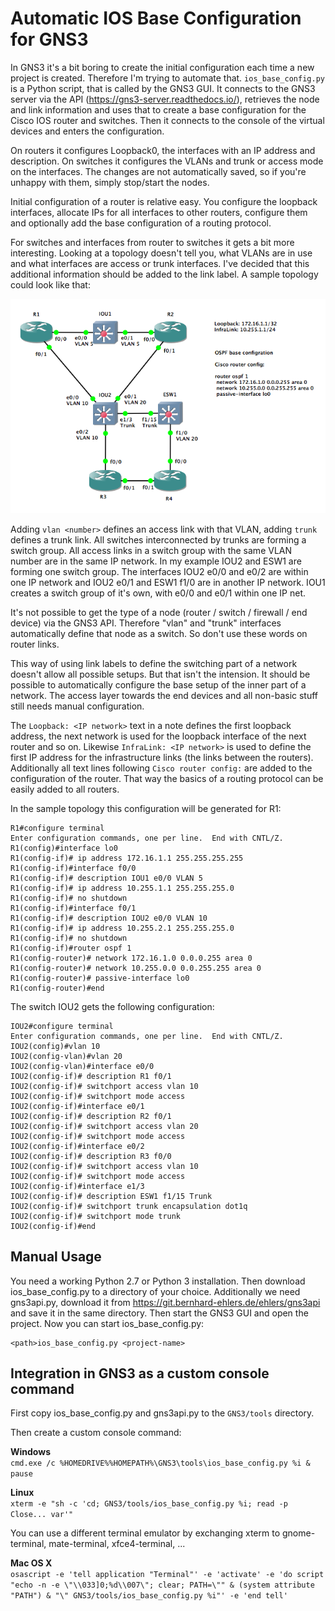 # Automatic IOS Base Configuration for GNS3

In GNS3 it's a bit boring to create the initial configuration
each time a new project is created. Therefore I'm trying to
automate that. `ios_base_config.py` is a Python script, that
is called by the GNS3 GUI. It connects to the GNS3 server via
the API (<https://gns3-server.readthedocs.io/>), retrieves the
node and link information and uses that to create a base configuration
for the Cisco IOS router and switches. Then it connects to the
console of the virtual devices and enters the configuration.

On routers it configures Loopback0, the interfaces with an IP
address and description. On switches it configures the VLANs
and trunk or access mode on the interfaces. The changes are not
automatically saved, so if you're unhappy with them, simply
stop/start the nodes.

Initial configuration of a router is relative easy. You configure
the loopback interfaces, allocate IPs for all interfaces to other
routers, configure them and optionally add the base configuration
of a routing protocol.

For switches and interfaces from router to switches it gets a bit
more interesting. Looking at a topology doesn't tell you, what
VLANs are in use and what interfaces are access or trunk interfaces.
I've decided that this additional information should be added to the
link label. A sample topology could look like that:

![Sample Project](docs/images/sample_project.png)

Adding `vlan <number>` defines an access link with that VLAN,
adding `trunk` defines a trunk link. All switches interconnected
by trunks are forming a switch group. All access links in a
switch group with the same VLAN number are in the same IP network.
In my example IOU2 and ESW1 are forming one switch group. The
interfaces IOU2 e0/0 and e0/2 are within one IP network and
IOU2 e0/1 and ESW1 f1/0 are in another IP network. IOU1 creates
a switch group of it's own, with e0/0 and e0/1 within one IP net.

It's not possible to get the type of a node (router / switch /
firewall / end device) via the GNS3 API. Therefore "vlan" and
"trunk" interfaces automatically define that node as a switch.
So don't use these words on router links.

This way of using link labels to define the switching part of a
network doesn't allow all possible setups. But that isn't the
intension. It should be possible to automatically configure the
base setup of the inner part of a network. The access layer
towards the end devices and all non-basic stuff still needs
manual configuration.

The `Loopback: <IP network>` text in a note defines the first
loopback address, the next network is used for the loopback
interface of the next router and so on. Likewise `InfraLink:
<IP network>` is used to define the first IP address for the
infrastructure links (the links between the routers). Additionally
all text lines following `Cisco router config:` are added to the
configuration of the router. That way the basics of a routing
protocol can be easily added to all routers.

In the sample topology this configuration will be generated for R1:

```text
R1#configure terminal
Enter configuration commands, one per line.  End with CNTL/Z.
R1(config)#interface lo0
R1(config-if)# ip address 172.16.1.1 255.255.255.255
R1(config-if)#interface f0/0
R1(config-if)# description IOU1 e0/0 VLAN 5
R1(config-if)# ip address 10.255.1.1 255.255.255.0
R1(config-if)# no shutdown
R1(config-if)#interface f0/1
R1(config-if)# description IOU2 e0/0 VLAN 10
R1(config-if)# ip address 10.255.2.1 255.255.255.0
R1(config-if)# no shutdown
R1(config-if)#router ospf 1
R1(config-router)# network 172.16.1.0 0.0.0.255 area 0
R1(config-router)# network 10.255.0.0 0.0.255.255 area 0
R1(config-router)# passive-interface lo0
R1(config-router)#end
```

The switch IOU2 gets the following configuration:

```text
IOU2#configure terminal
Enter configuration commands, one per line.  End with CNTL/Z.
IOU2(config)#vlan 10
IOU2(config-vlan)#vlan 20
IOU2(config-vlan)#interface e0/0
IOU2(config-if)# description R1 f0/1
IOU2(config-if)# switchport access vlan 10
IOU2(config-if)# switchport mode access
IOU2(config-if)#interface e0/1
IOU2(config-if)# description R2 f0/1
IOU2(config-if)# switchport access vlan 20
IOU2(config-if)# switchport mode access
IOU2(config-if)#interface e0/2
IOU2(config-if)# description R3 f0/0
IOU2(config-if)# switchport access vlan 10
IOU2(config-if)# switchport mode access
IOU2(config-if)#interface e1/3
IOU2(config-if)# description ESW1 f1/15 Trunk
IOU2(config-if)# switchport trunk encapsulation dot1q
IOU2(config-if)# switchport mode trunk
IOU2(config-if)#end
```


## Manual Usage

You need a working Python 2.7 or Python 3 installation. Then
download ios_base_config.py to a directory of your choice.
Additionally we need gns3api.py, download it from
<https://git.bernhard-ehlers.de/ehlers/gns3api> and save it in the
same directory. Then start the GNS3 GUI and open the project.
Now you can start ios_base_config.py:

```text
<path>ios_base_config.py <project-name>
```


## Integration in GNS3 as a custom console command

First copy ios_base_config.py and gns3api.py to the `GNS3/tools`
directory.

Then create a custom console command:

**Windows**  
`cmd.exe /c %HOMEDRIVE%%HOMEPATH%\GNS3\tools\ios_base_config.py %i & pause`

**Linux**  
`xterm -e "sh -c 'cd; GNS3/tools/ios_base_config.py %i; read -p Close... var'"`

You can use a different terminal emulator by exchanging xterm to
gnome-terminal, mate-terminal, xfce4-terminal, ...

**Mac OS X**  
`osascript -e 'tell application "Terminal"' -e 'activate' -e 'do script "echo -n -e \"\\033]0;%d\\007\"; clear; PATH=\"" & (system attribute "PATH") & "\" GNS3/tools/ios_base_config.py %i"' -e 'end tell'`
